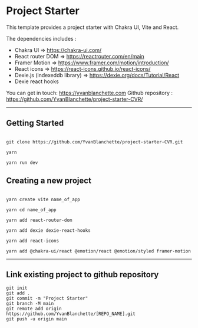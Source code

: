 # Project Starter

This template provides a project starter with Chakra UI, Vite and React.

The dependencies includes :

- Chakra UI => https://chakra-ui.com/
- React router DOM => https://reactrouter.com/en/main
- Framer Motion => https://www.framer.com/motion/introduction/
- React icons => https://react-icons.github.io/react-icons/
- Dexie.js (indexeddb library) => https://dexie.org/docs/Tutorial/React
- Dexie react hooks

You can get in touch: https://yvanblanchette.com
Github repository : https://github.com/YvanBlanchette/project-starter-CVR/

---

## Getting Started

```

git clone https://github.com/YvanBlanchette/project-starter-CVR.git

yarn

yarn run dev

```

## Creating a new project

```

yarn create vite name_of_app

yarn cd name_of_app

yarn add react-router-dom

yarn add dexie dexie-react-hooks

yarn add react-icons

yarn add @chakra-ui/react @emotion/react @emotion/styled framer-motion
```

---

## Link existing project to github repository

```
git init 
git add . 
git commit -m "Project Starter" 
git branch -M main 
git remote add origin https://github.com/YvanBlanchette/[REPO_NAME].git
git push -u origin main
```
